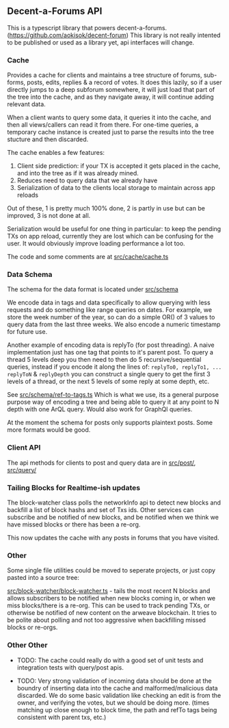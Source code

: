 
## Decent-a-Forums API 

This is a typescript library that powers decent-a-forums. (https://github.com/aokisok/decent-forum) This library is not really intented to be published or used as a library yet, api interfaces will change. 

### Cache 

Provides a cache for clients and maintains a tree structure of forums, sub-forms, posts, edits, replies & a record of votes. It does this lazily, so if a user directly jumps to a deep subforum somewhere, it will just load that part of the tree into the cache, and as they navigate away, it will continue adding relevant data. 

When a client wants to query some data, it queries it into the cache, and then all views/callers can read 
it from there. For one-time queries, a temporary cache instance is created just to parse the results into the tree stucture and then discarded. 

The cache enables a few features:

1. Client side prediction: if your TX is accepted it gets placed in the cache, and into the tree as 
   if it was already mined.
2. Reduces need to query data that we already have
3. Serialization of data to the clients local storage to maintain across app reloads

Out of these, 1 is pretty much 100% done, 2 is partly in use but can be improved, 3 is not done at all.

Serialization would be useful for one thing in particular: to keep the pending TXs on app reload, currently they are lost which can be confusing for the user. It would obviously improve loading performance a lot too. 

The code and some comments are at [src/cache/cache.ts](src/cache/cache.ts) 

### Data Schema 

The schema for the data format is located under [src/schema](src/schema) 

We encode data in tags and data specifically to allow querying with less requests and do something like range queries on dates. For example, we store the week number of the year, so can do a simple OR() of 3 values to query
data from the last three weeks. We also encode a numeric timestamp for future use. 

Another example of encoding data is replyTo (for post threading). A naive implementation just has one tag that points to it's parent post. To query a thread 5 levels deep you then need to then do 5 recursive/sequential queries, instead if you encode it along the lines of: `replyTo0, replyTo1, ... replyToN` & `replyDepth` you can construct a single query to get the first 3 levels of a thread, or the next 5 levels of some reply at some depth, etc. 

See [src/schema/ref-to-tags.ts](src/schema/ref-to-tags.ts) Which is what we use, its a general purpose purpose way
of encoding a tree and being able to query it at any point to N depth with one ArQL query. Would also work for GraphQl queries. 


At the moment the schema for posts only supports plaintext posts. Some more formats would be good.

### Client API

The api methods for clients to post and query data are in [src/post/](src/post/), [src/query/](src/query/) 


### Tailing Blocks for Realtime-ish updates

The block-watcher class polls the networkInfo api to detect new blocks and backfill a list of block hashs and 
set of Txs ids. Other services can subscribe and be notified of new blocks, and be notified when we think we have
missed blocks or there has been a re-org. 

This now updates the cache with any posts in forums that you have visited.

### Other

Some single file utilities could be moved to seperate projects, or just copy pasted into a source tree:

[src/block-watcher/block-watcher.ts](src/block-watcher/block-watcher.ts) - tails the most recent N blocks and allows subscribers to be notified when new blocks coming in, or when we miss blocks/there is a re-org. This can be used to track pending TXs, or otherwise be notified of new content on the arweave blockchain. It tries to be polite about polling and not too aggressive when backfilling missed blocks or re-orgs. 

### Other Other

- TODO: The cache could really do with a good set of unit tests and integration tests 
        with query/post apis.  

- TODO: Very strong validation of incoming data should be done at the boundry 
  of inserting data into the cache and malformed/malicious data discarded. We do 
  some basic validation like checking an edit is from the owner, and verifying the
  votes, but we should be doing more. (times matching up close enough to block time, 
  the path and refTo tags being consistent with parent txs, etc.) 



